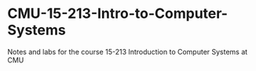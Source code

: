 # CMU-15-213-Intro-to-Computer-Systems
Notes and labs for the course 15-213 Introduction to Computer Systems at CMU
